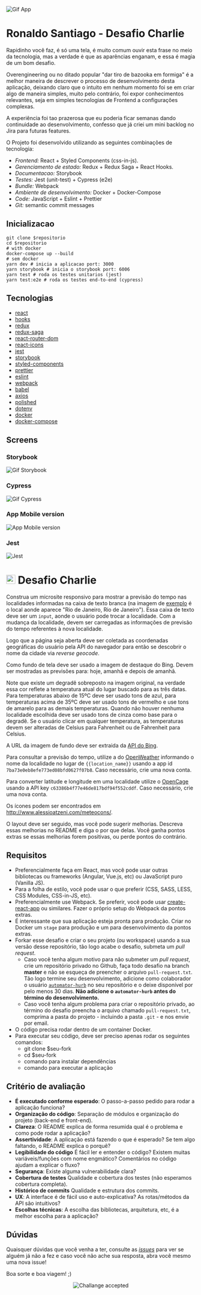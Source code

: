 ![Gif App](./resource/gif-app.gif)

# Ronaldo Santiago - Desafio Charlie

Rapidinho você faz, é só uma tela, é muito comum ouvir esta frase no meio da tecnologia, mas a verdade ė que as aparências enganam, e essa é magia de um bom desafio.

Overengineering ou no ditado popular "dar tiro de bazooka em formiga" é a melhor maneira de descrever o processo de desenvolvimento desta aplicação, deixando claro que o intuito em nenhum momento foi se em criar algo de maneira simples, muito pelo contrário, foi expor conhecimentos relevantes, seja em simples tecnologias de Frontend a configurações complexas.

A experiência foi tao prazerosa que eu poderia ficar semanas dando continuidade ao desenvolvimento, confesso que já criei um mini backlog no Jira para futuras features.

O Projeto foi desenvolvido utilizando as seguintes combinações de tecnologia:

- _Frontend:_ React + Styled Components (css-in-js).
- _Gerenciamento de estado:_ Redux + Redux Saga + React Hooks.
- _Documentacao:_ Storybook
- _Testes:_ Jest (unit-test) + Cypress (e2e)
- _Bundle:_ Webpack
- _Ambiente de desenvolvimento:_ Docker + Docker-Compose
- _Code:_ JavaScript + Eslint + Prettier
- _Git:_ semantic commit messages

## Inicializacao

```shell
git clone $repositorio
cd $repositorio
# with docker
docker-compose up --build
# sem docker
yarn dev # inicia a aplicacao port: 3000
yarn storybook # inicia o storybook port: 6006
yarn test # roda os testes unitarios (jest)
yarn test:e2e # roda os testes end-to-end (cypress)
```

## Tecnologias

- [react](https://pt-br.reactjs.org/)
- [hooks](https://pt-br.reactjs.org/docs/hooks-intro.html)
- [redux](https://redux.js.org/)
- [redux-saga](https://redux-saga.js.org/)
- [react-router-dom](https://reactrouter.com/web/guides/quick-start)
- [react-icons](http://react-icons.github.io/react-icons)
- [jest](https://jestjs.io/)
- [storybook](https://storybook.js.org/)
- [styled-components](https://styled-components.com/)
- [prettier](https://prettier.io/)
- [eslint](https://eslint.org/)
- [webpack](https://webpack.js.org/)
- [babel](https://babeljs.io/)
- [axios](https://github.com/axios/axios)
- [polished](https://polished.js.org/)
- [dotenv](https://www.npmjs.com/package/dotenv)
- [docker](https://www.docker.com/)
- [docker-compose](https://docs.docker.com/compose/)

## Screens

### Storybook

![Gif Storybook](./resource/gif-storybook.gif)

### Cypress

![Gif Cypress](./resource/gif-cypress.gif)

### App Mobile version

![App Mobile version](./resource/ss-mobile.png)

### Jest

![Jest](./resource/ss-jest.png)

# <img src="https://avatars1.githubusercontent.com/u/7063040?v=4&s=200.jpg" alt="HU" width="24" /> Desafio Charlie

Construa um microsite responsivo para mostrar a previsão do tempo nas localidades informadas na caixa de texto branca (na imagem de [exemplo](./exemplo.jpg) é o local aonde aparece "Rio de Janeiro, Rio de Janeiro"). Essa caixa de texto deve ser um `input`, aonde o usuário pode trocar a localidade. Com a mudança da localidade, devem ser carregadas as informações de previsão do tempo referentes à nova localidade.

Logo que a página seja aberta deve ser coletada as coordenadas geográficas do usuário pela API do navegador para então se descobrir o nome da cidade via _reverse geocode_.

Como fundo de tela deve ser usado a imagem de destaque do Bing. Devem ser mostradas as previsões para: hoje, amanhã e depois de amanhã.

Note que existe um degradê sobreposto na imagem original, na verdade essa cor reflete a temperatura atual do lugar buscado para as três datas. Para temperaturas abaixo de 15ºC deve ser usado tons de azul, para temperaturas acima de 35ºC deve ser usado tons de vermelho e use tons de amarelo para as demais temperaturas. Quando não houver nenhuma localidade escolhida deve ser usado tons de cinza como base para o degradê. Se o usuário clicar em qualquer temperatura, as temperaturas devem ser alteradas de Celsius para Fahrenheit ou de Fahrenheit para Celsius.

A URL da imagem de fundo deve ser extraida da [API do Bing](https://www.bing.com/HPImageArchive.aspx?format=js&idx=0&n=1&mkt=pt-BR).

Para consultar a previsão do tempo, utilize a do [OpenWeather](http://api.openweathermap.org/data/2.5/weather?q={{location_name}}&APPID=7ba73e0eb8efe773ed08bfd0627f07b8) informando o nome da localidade no lugar de `{{location_name}}` usando a app id `7ba73e0eb8efe773ed08bfd0627f07b8`. Caso necessário, crie uma nova conta.

Para converter latitude e longitude em uma localidade utilize o [OpenCage](https://api.opencagedata.com/geocode/v1/json?q={{latitude}},{{longitude}}&key=c63386b4f77e46de817bdf94f552cddf&language=en) usando a API key `c63386b4f77e46de817bdf94f552cddf`. Caso necessário, crie uma nova conta.

Os ícones podem ser encontrados em http://www.alessioatzeni.com/meteocons/.

O layout deve ser seguido, mas você pode sugerir melhorias. Descreva essas melhorias no README e diga o por que delas. Você ganha pontos extras se essas melhorias forem positivas, ou perde pontos do contrário.

## Requisitos

- Preferencialmente faça em React, mas você pode usar outras bibliotecas ou frameworks (Angular, Vue.js, etc) ou JavaScript puro (Vanilla JS).
- Para a folha de estilo, você pode usar o que preferir (CSS, SASS, LESS, CSS Modules, CSS-in-JS, etc).
- Preferencialmente use Webpack. Se preferir, você pode usar [create-react-app](https://github.com/facebook/create-react-app) ou similares. Fazer o próprio setup do Webpack da pontos extras.
- É interessante que sua aplicação esteja pronta para produção. Criar no Docker um `stage` para produção e um para desenvolvimento da pontos extras.
- Forkar esse desafio e criar o seu projeto (ou workspace) usando a sua versão desse repositório, tão logo acabe o desafio, submeta um _pull request_.
  - Caso você tenha algum motivo para não submeter um _pull request_, crie um repositório privado no Github, faça todo desafio na branch **master** e não se esqueça de preencher o arquivo `pull-request.txt`. Tão logo termine seu desenvolvimento, adicione como colaborador o usuário [`automator-hurb`](https://github.com/automator-hurb) no seu repositório e o deixe disponível por pelo menos 30 dias. **Não adicione o `automator-hurb` antes do término do desenvolvimento.**
  - Caso você tenha algum problema para criar o repositório privado, ao término do desafio preencha o arquivo chamado `pull-request.txt`, comprima a pasta do projeto - incluindo a pasta `.git` - e nos envie por email.
- O código precisa rodar dentro de um container Docker.
- Para executar seu código, deve ser preciso apenas rodar os seguintes comandos:
  - git clone \$seu-fork
  - cd \$seu-fork
  - comando para instalar dependências
  - comando para executar a aplicação

## Critério de avaliação

- **É executado conforme esperado**: O passo-a-passo pedido para rodar a aplicação funciona?
- **Organização do código**: Separação de módulos e organização do projeto (back-end e front-end).
- **Clareza**: O README explica de forma resumida qual é o problema e como pode rodar a aplicação?
- **Assertividade**: A aplicação está fazendo o que é esperado? Se tem algo faltando, o README explica o porquê?
- **Legibilidade do código** É fácil ler e entender o código? Existem muitas variáveis/funções com nome engmático? Comentários no código ajudam a explicar o fluxo?
- **Segurança**: Existe alguma vulnerabilidade clara?
- **Cobertura de testes** Qualidade e cobertura dos testes (não esperamos cobertura completa).
- **Histórico de commits** Qualidade e estrutura dos commits.
- **UX**: A interface é de fácil uso e auto-explicativa? As rotas/métodos da API são intuitivos?
- **Escolhas técnicas**: A escolha das bibliotecas, arquitetura, etc, é a melhor escolha para a aplicação?

## Dúvidas

Quaisquer dúvidas que você venha a ter, consulte as [_issues_](https://github.com/HurbCom/challenge-charlie/issues) para ver se alguém já não a fez e caso você não ache sua resposta, abra você mesmo uma nova issue!

Boa sorte e boa viagem! ;)

<p align="center">
  <img src="ca.jpg" alt="Challange accepted" />
</p>
